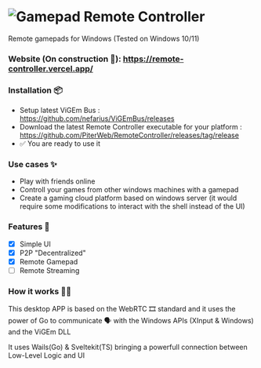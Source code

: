 # ![Gamepad](https://github.com/PiterWeb/RemoteController/blob/e1d7f45a407cf8ba3d4fedf6f7bb99faf7ee3f88/frontend/src/lib/assets/gamepad.svg) Remote Controller 
Remote gamepads for Windows (Tested on Windows 10/11)



### Website (On construction 🚧): https://remote-controller.vercel.app/ 

### Installation 📦

- Setup latest ViGEm Bus : https://github.com/nefarius/ViGEmBus/releases
- Download the latest Remote Controller executable for your platform : https://github.com/PiterWeb/RemoteController/releases/tag/release
- ✅ You are ready to use it

### Use cases ✨

- Play with friends online
- Controll your games from other windows machines with a gamepad
- Create a gaming cloud platform based on windows server (it would require some modifications to interact with the shell instead of the UI)

### Features 🧩

- [x] Simple UI
- [x] P2P "Decentralized"
- [x] Remote Gamepad
- [ ] Remote Streaming

### How it works 👷‍♂️

This desktop APP is based on the WebRTC 🎞 standard and it uses the power of Go to communicate 🗣 with the Windows APIs (XInput & Windows) and the ViGEm DLL

It uses Wails(Go) & Sveltekit(TS) bringing a powerfull connection between Low-Level Logic and UI
